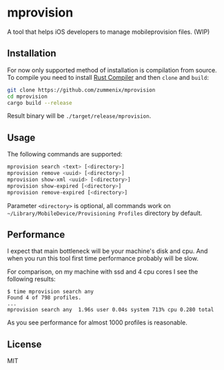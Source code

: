 # mprovision
A tool that helps iOS developers to manage mobileprovision files. (WIP)

## Installation

For now only supported method of installation is compilation from source.
To compile you need to install
[Rust Compiler](https://www.rust-lang.org/downloads.html) and then `clone`
and `build`:

```bash
git clone https://github.com/zummenix/mprovision
cd mprovision
cargo build --release
```

Result binary will be `./target/release/mprovision`.

## Usage

The following commands are supported:
```bash
mprovision search <text> [<directory>]
mprovision remove <uuid> [<directory>]
mprovision show-xml <uuid> [<directory>]
mprovision show-expired [<directory>]
mprovision remove-expired [<directory>]
```
Parameter `<directory>` is optional, all commands work on
`~/Library/MobileDevice/Provisioning Profiles` directory by default.

## Performance

I expect that main bottleneck will be your machine's disk and cpu.
And when you run this tool first time performance probably will be slow.

For comparison, on my machine with ssd and 4 cpu cores I see the following results:
```
$ time mprovision search any
Found 4 of 798 profiles.
...
mprovision search any  1.96s user 0.04s system 713% cpu 0.280 total
```
As you see performance for almost 1000 profiles is reasonable.

## License

MIT
